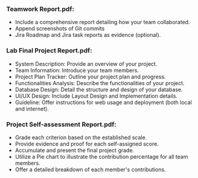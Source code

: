 ### Teamwork Report.pdf:
- Include a comprehensive report detailing how your team collaborated.
- Append screenshots of Git commits
- Jira Roadmap and Jira task reports as evidence (optional).
### Lab Final Project Report.pdf:
- System Description: Provide an overview of your project.
- Team Information: Introduce your team members.
- Project Plan Tracker: Outline your project plan and progress.
- Functionalities Analysis: Describe the functionalities of your project.
- Database Design: Detail the structure and design of your database.
- UI/UX Design: Include Layout Design and Implementation details.
- Guideline: Offer instructions for web usage and deployment (both local and internet).
### Project Self-assessment Report.pdf:
- Grade each criterion based on the established scale.
- Provide evidence and proof for each self-assigned score.
- Accumulate and present the final project grade.
- Utilize a Pie chart to illustrate the contribution percentage for all team members.
- Offer a detailed breakdown of each member's contributions.
